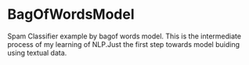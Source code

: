 # BagOfWordsModel
Spam Classifier example by bagof words model.
This is the intermediate process of my learning of NLP.Just the first step towards model buiding using textual data.
